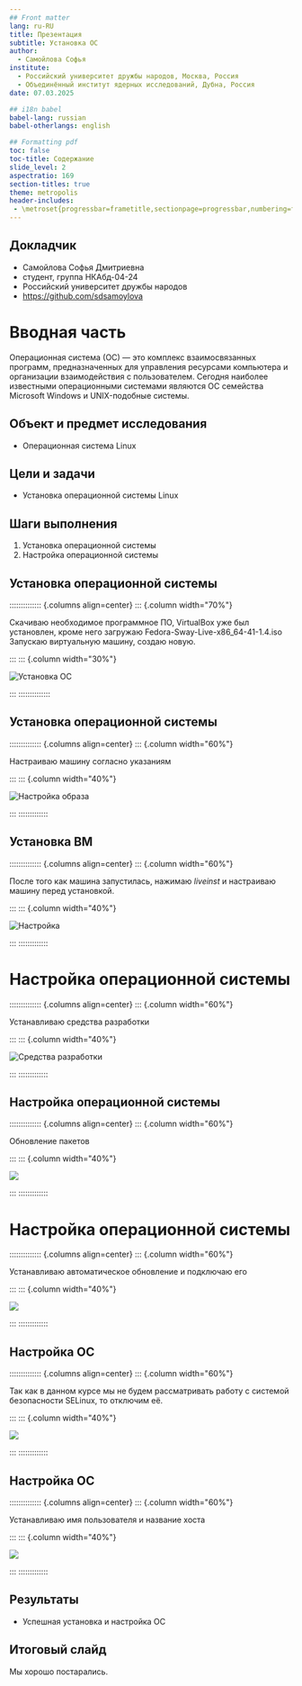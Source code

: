 ```yaml
---
## Front matter
lang: ru-RU
title: Презентация
subtitle: Установка ОС
author:
  - Самойлова Софья
institute:
  - Российский университет дружбы народов, Москва, Россия
  - Объединённый институт ядерных исследований, Дубна, Россия
date: 07.03.2025

## i18n babel
babel-lang: russian
babel-otherlangs: english

## Formatting pdf
toc: false
toc-title: Содержание
slide_level: 2
aspectratio: 169
section-titles: true
theme: metropolis
header-includes:
 - \metroset{progressbar=frametitle,sectionpage=progressbar,numbering=fraction}
---
```


## Докладчик

  * Самойлова Софья Дмитриевна
  * студент, группа НКАбд-04-24
  * Российский университет дружбы народов
  * <https://github.com/sdsamoylova>

# Вводная часть

Операционная система (ОС) — это комплекс взаимосвязанных программ, предназначенных
для управления ресурсами компьютера и организации взаимодействия с пользователем.
Сегодня наиболее известными операционными системами являются ОС семейства Microsoft
Windows и UNIX-подобные системы.

## Объект и предмет исследования

- Операционная система Linux

## Цели и задачи

- Установка операционной системы Linux

## Шаги выполнения

1. Установка операционной системы
2. Настройка операционной системы

## Установка операционной системы

:::::::::::::: {.columns align=center}
::: {.column width="70%"}

Скачиваю необходимое программное ПО, VirtualBox уже был установлен, кроме него загружаю Fedora-Sway-Live-x86_64-41-1.4.iso Запускаю виртуальную машину, создаю новую.

:::
::: {.column width="30%"}

![Установка ОС](./image/1.jpg)

:::
::::::::::::::
## Установка операционной системы

:::::::::::::: {.columns align=center}
::: {.column width="60%"}

Настраиваю машину согласно указаниям

:::
::: {.column width="40%"}

![Настройка образа](./image/2.jpg)

:::
:::::::::::::

## Установка ВМ

:::::::::::::: {.columns align=center}
::: {.column width="60%"}

После того как машина запустилась, нажимаю *liveinst* и настраиваю машину перед установкой. 

:::
::: {.column width="40%"}

![Настройка](./image/3.jpg)

:::
:::::::::::::

# Настройка операционной системы

:::::::::::::: {.columns align=center}
::: {.column width="60%"}

Устанавливаю средства разработки 

:::
::: {.column width="40%"}

![Средства разработки](./image/4.jpg)

:::
:::::::::::::

## Настройка операционной системы

:::::::::::::: {.columns align=center}
::: {.column width="60%"}

Обновление пакетов

:::
::: {.column width="40%"}

![ ](./image/5.jpg)

:::
:::::::::::::

# Настройка операционной системы

:::::::::::::: {.columns align=center}
::: {.column width="60%"}

Устанавливаю автоматическое обновление и подключаю его 

:::
::: {.column width="40%"}

![ ](./image/6.jpg)

:::
:::::::::::::

## Настройка ОС

:::::::::::::: {.columns align=center}
::: {.column width="60%"}

Так как в данном курсе мы не будем рассматривать работу с системой безопасности SELinux, то отключим её.

:::
::: {.column width="40%"}

![ ](./image/7.jpg)

:::
:::::::::::::

## Настройка ОС

:::::::::::::: {.columns align=center}
::: {.column width="60%"}

Устанавливаю имя пользователя и название хоста 

:::
::: {.column width="40%"}

![ ](./image/8.jpg)

:::
:::::::::::::

## Результаты

- Успешная установка и настройка ОС 

## Итоговый слайд

Мы хорошо постарались.
